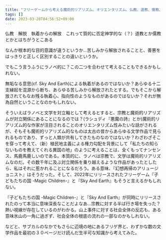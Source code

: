 ```yaml
---
title: "フリーゲームから考える魔術的リアリズム、オリエンタリズム、仏教、道教、儒教、ラノベ、7・8事件など"
tags: []
date: 2023-03-28T04:56:52+09:00
---
```


仏教　解脱　執着からの解放　これって質的に否定神学的な（？）道教とか儒教とかとはちがうとこある

なんか根本的な目的意識が違うというか…苦しみから解放されることと、善悪をはっきりと正しく区別することの違いというか。

でもこう言うふうにラノベ的に？この二つを合わせて考えることもできるかもしれない。

無垢なる意思(cf. Sky And Earth)による執着があるのではないか？あらゆる十二支縁起を混源から断ち、あらゆる苦しみから解放されたとする。でもそこから解放されてもなお残る執着心、指向性のようなものがあるのではないか？それが無為自然ということなのかもしれない。

そういえばラノベと文学を対立軸として考えるとすると、宗教と魔術的リアリズムが対立関係にあることになるのでは？(ラシュディ『悪魔の詩』とか)魔術的リアリズム的な作家が注目されることのオリエンタリズム性みたいな話がされるが、そもそも魔術的リアリズム的なものは太古の昔からあらゆる文学作品で見られるものであり、ずっと人類が共有してきたものなのではないか？わざわざそこを穿って考えて、（新）植民地主義による権力勾配を背景にして「私たちの知らないものを教えてくれる異国の地」のように考えることは、全くもってナンセンス、馬鹿馬鹿しいのである。本質的に、ラノベは宗教で、文学は魔術的リアリズムなのだ。その数千年に及ぶ対立関係を乗り越えるような作品があったとしたら、私はそれに惹かれることになるだろう。ある意味、『幻想再帰のアリュージョニスト』はそうだった。そして、2022年にリリースされたフリーゲーム『子どもたちの国 -Magic Children-』と『Sky And Earth』もそうと言えるかもしれない。

『子どもたちの国 -Magic Children-』と『Sky And Earth』が同時にリリースされたのって本当に意味深長なことだよなあ…宗教に対する半ば行き場を失った？熱い視線が存在しているのがわかる。山上事件に対する社会全体の反応も、ある意味氷山の一角に過ぎず、社会全体の根底の流れの一部なのかもしれない。

などと、サブカルのなかでもさらに辺境の地にあるフリゲ界と、わずかな数の文学作品を最初の３０ページだけ読んだ生半可な知識から考えてみた。